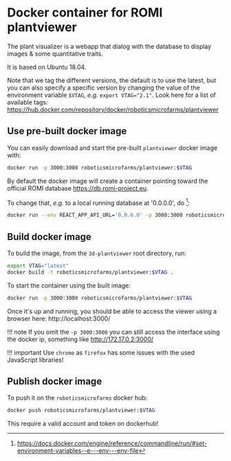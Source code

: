 Docker container for ROMI plantviewer
=====================================

The plant visualizer is a webapp that dialog with the database to display images & some quantitative traits.

It is based on Ubuntu 18.04.

Note that we tag the different versions, the default is to use the latest, but you can also specify a specific version by changing the value of the environment variable `$VTAG`, *e.g.* `export VTAG="2.1"`.
Look here for a list of available tags: https://hub.docker.com/repository/docker/roboticsmicrofarms/plantviewer


## Use pre-built docker image
You can easily download and start the pre-built `plantviewer` docker image with:
```bash
docker run -p 3000:3000 roboticsmicrofarms/plantviewer:$VTAG
```

By default the docker image will create a container pointing toward the official ROMI database https://db.romi-project.eu.

To change that, _e.g._ to a local running database at '0.0.0.0', do [^1]:
```bash
docker run --env REACT_APP_API_URL='0.0.0.0' -p 3000:3000 roboticsmicrofarms/plantviewer:$VTAG
```

[^1]: https://docs.docker.com/engine/reference/commandline/run/#set-environment-variables--e---env---env-file

## Build docker image
To build the image, from the `3d-plantviewer` root directory, run:
```bash
export VTAG="latest"
docker build -t roboticsmicrofarms/plantviewer:$VTAG .
```
To start the container using the built image:
```bash
docker run -p 3000:3000 roboticsmicrofarms/plantviewer:$VTAG
```
Once it's up and running, you should be able to access the viewer using a browser here: http://localhost:3000/

!!! note
    If you omit the `-p 3000:3000` you can still access the interface using the docker ip, something like http://172.17.0.2:3000/

!!! important
    Use `chrome` as `firefox` has some issues with the used JavaScript libraries!


## Publish docker image
To push it on the `roboticsmicrofarms` docker hub:
```bash
docker push roboticsmicrofarms/plantviewer:$VTAG
```
This require a valid account and token on dockerhub!
